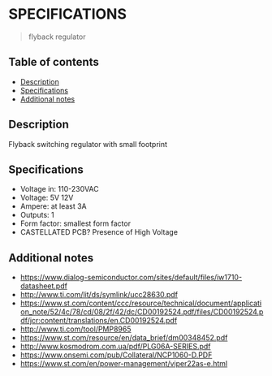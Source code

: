 # SPECIFICATIONS
> flyback regulator

## Table of contents
* [Description](#description)
* [Specifications](#specifications)
* [Additional notes](#additional-notes)

## Description
Flyback switching regulator with small footprint

## Specifications
* Voltage in: 110-230VAC
* Voltage: 5V 12V
* Ampere: at least 3A
* Outputs: 1
* Form factor: smallest form factor
* CASTELLATED PCB? Presence of High Voltage


## Additional notes
* https://www.dialog-semiconductor.com/sites/default/files/iw1710-datasheet.pdf
* http://www.ti.com/lit/ds/symlink/ucc28630.pdf
* https://www.st.com/content/ccc/resource/technical/document/application_note/52/4c/78/cd/08/2f/42/dc/CD00192524.pdf/files/CD00192524.pdf/jcr:content/translations/en.CD00192524.pdf
* http://www.ti.com/tool/PMP8965
* https://www.st.com/resource/en/data_brief/dm00348452.pdf
* http://www.kosmodrom.com.ua/pdf/PLG06A-SERIES.pdf
* https://www.onsemi.com/pub/Collateral/NCP1060-D.PDF
* https://www.st.com/en/power-management/viper22as-e.html
